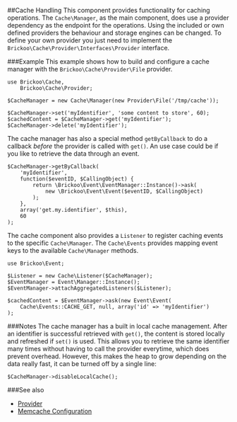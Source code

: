 ##Cache Handling
This component provides functionality for caching operations. The `Cache\Manager`, as the main component, does use a provider dependency as the endpoint for the operations.
Using the included or own defined providers the behaviour and storage engines can be changed.
To define your own provider you just need to implement the `Brickoo\Cache\Provider\Interfaces\Provider` interface.


###Example
This example shows how to build and configure a cache manager with the `Brickoo\Cache\Provider\File` provider.

    use Brickoo\Cache,
        Brickoo\Cache\Provider;

    $CacheManager = new Cache\Manager(new Provider\File('/tmp/cache'));

    $CacheManager->set('myIdentifier', 'some content to store', 60);
    $cachedContent = $CacheManager->get('myIdentifier');
    $CacheManager->delete('myIdentifier');

The cache manager has also a special method `getByCallback` to do a callback *before* the provider is called with `get()`. An use case could be if you like to retrieve the data through an event.

    $CacheManager->getByCallback(
        'myIdentifier',
        function($eventID, $CallingObject) {
            return \Brickoo\Event\EventManager::Instance()->ask(
                new \Brickoo\Event\Event($eventID, $CallingObject)
            );
        },
        array('get.my.identifier', $this),
        60
    );

The cache component also provides a `Listener` to register caching events to the specific `Cache\Manager`. 
The `Cache\Events` provides mapping event keys to the available `Cache\Manager` methods.

    use Brickoo\Event;

    $Listener = new Cache\Listener($CacheManager);
    $EventManager = Event\Manager::Instance();
    $EventManager->attachAggregatedListeners($Listener);

    $cachedContent = $EventManager->ask(new Event\Event(
        Cache\Events::CACHE_GET, null, array('id' => 'myIdentifier')
    );


###Notes
The cache manager has a built in local cache management. After an identifier is successful retrieved with `get()`, the content is stored locally and refreshed if `set()` is used. This allows you to retrieve the same identifier many times
without having to call the provider everytime, which does prevent overhead.
However, this makes the heap to grow depending on the data really fast, it can be turned off by a single line:

    $CacheManager->disableLocalCache();


###See also
- [Provider](https://github.com/brickoo/brickoo/tree/master/src/Brickoo/Cache/Provider)
- [Memcache Configuration](https://github.com/brickoo/brickoo/tree/master/src/Brickoo/Cache/Config)